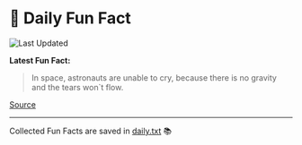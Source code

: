 # 🌟 Daily Fun Fact

![Last Updated](https://img.shields.io/badge/Last_Updated-2025_05_02-blue?style=flat-square)

**Latest Fun Fact:**

> In space, astronauts are unable to cry, because there is no gravity and the tears won`t flow.

[Source](http://www.djtech.net/humor/useless_facts.htm)

---

Collected Fun Facts are saved in [daily.txt](daily.txt) 📚
